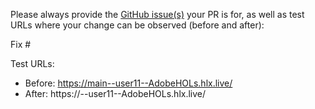 Please always provide the [GitHub issue(s)](../issues) your PR is for, as well as test URLs where your change can be observed (before and after):

Fix #<gh-issue-id>

Test URLs:
- Before: https://main--user11--AdobeHOLs.hlx.live/
- After: https://<branch>--user11--AdobeHOLs.hlx.live/
